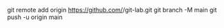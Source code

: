 git remote add origin https://github.com/<user-name>/git-lab.git
git branch -M main
git push -u origin main
